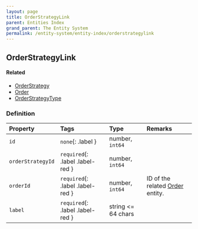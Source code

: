```yaml
---
layout: page
title: OrderStrategyLink
parent: Entities Index
grand_parent: The Entity System
permalink: /entity-system/entity-index/orderstrategylink
---
```


## OrderStrategyLink

#### Related
- [OrderStrategy]({{site.baseurl}}/entity-system/entity-index/OrderStrategy)
- [Order]({{site.baseurl}}/entity-system/entity-index/Order)
- [OrderStrategyType]({{site.baseurl}}/entity-system/entity-index/OrderStrategyType)

### Definition

| Property | Tags | Type | Remarks
|:---------|:-----|:-----|:-------
| `id` | `none`{: .label } | number, `int64` | 
| `orderStrategyId` | `required`{: .label .label-red } | number, `int64` | 
| `orderId` | `required`{: .label .label-red } | number, `int64` | ID of the related [Order]({{site.baseurl}}/entity-system/entity-index/Order) entity.
| `label` | `required`{: .label .label-red } | string <= 64 chars | 